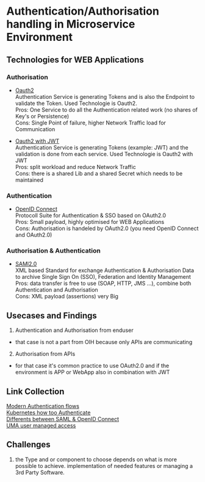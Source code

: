# Authentication/Authorisation handling in Microservice Environment #

## Technologies for WEB Applications ##

### Authorisation ###

* [Oauth2](https://aaronparecki.com/oauth-2-simplified/)   
Authentication Service is generating Tokens and is also the Endpoint to validate the Token. Used Technologie is Oauth2.  
Pros: One Service to do all the Authentication related work (no shares of Key's or Persistence)  
Cons: Single Point of failure, higher Network Traffic load for Communication

* [Oauth2 with JWT](https://jwt.io/introduction/)  
Authentication Service is generating Tokens (example: JWT)  and the validation is done from each service. Used Technologie is Oauth2 with JWT  
Pros: split workload and reduce Network Traffic  
Cons: there is a shared Lib and a shared Secret which needs to be maintained

### Authentication ###

* [OpenID Connect](http://openid.net/connect/)  
Protocoll Suite for Authentication & SSO based on OAuth2.0  
Pros: Small payload, highly optimised for WEB Applications  
Cons: Authorisation is handeled by OAuth2.0 (you need OpenID Connect and OAuth2.0)

### Authorisation & Authentication ###

* [SAMl2.0](http://saml.xml.org/saml-specifications)  
XML based Standard for exchange Authentication & Authorisation Data to archive Single Sign On (SSO), Federation and Identity Management  
Pros: data transfer is free to use (SOAP, HTTP, JMS ...), combine both Authentication and Authorisation  
Cons: XML payload (assertions) very Big

## Usecases and Findings ##

1. Authentication and Authorisation from enduser  

* that case is not a part from OIH because only APIs are communicating

2. Authorisation from APIs

* for that case it's common practice to use OAuth2.0 and if the environment is APP or WebApp also in combination with JWT 

## Link Collection

[Modern Authentication flows](https://nordicapis.com/how-to-control-user-identity-within-microservices/)  
[Kubernetes how too Authenticate](https://medium.com/jeroen-rosenberg/from-monolith-to-microservice-architecture-on-kubernetes-part-2-authentication-with-jwt-934ea030923)  
[Differents between SAML & OpenID Connect](https://www.gluu.org/blog/oauth-vs-saml-vs-openid-connect/)  
[UMA user managed access](https://www.gluu.org/resources/documents/standards/uma/)

## Challenges

1.  the Type and or component to choose depends on what is more possible to achieve. implementation of needed features or managing a 3rd Party Software. 